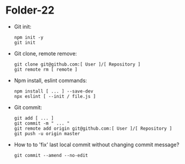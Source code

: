 # Folder-22

* Git init:
    ```
    npm init -y
    git init
    ```
    
* Git clone, remote remove:
    ```
    git clone git@github.com:[ User ]/[ Repository ]
    git remote rm [ remote ]
    ```
    
* Npm install, eslint commands:
    ```
    npm install [ ... ] --save-dev
    npx eslint [ --init / file.js ]
    ```

* Git commit:
    ```
    git add [ ... ]
    git commit -m " ... "
    git remote add origin git@github.com:[ User ]/[ Repository ]
    git push -u origin master
    ```

* How to to 'fix' last local commit without changing commit message?
    ```
    git commit --amend --no-edit
    ```
